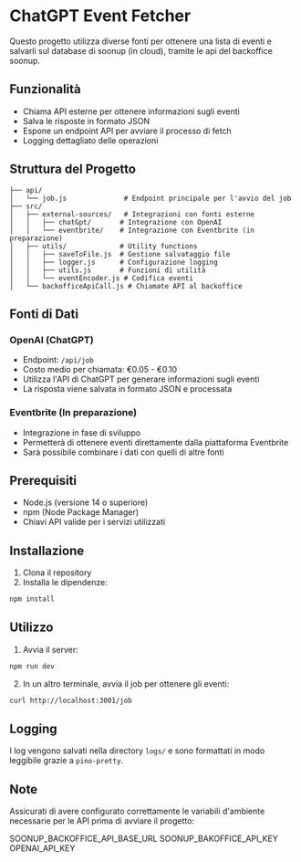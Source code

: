 # ChatGPT Event Fetcher

Questo progetto utilizza diverse fonti per ottenere una lista di eventi e salvarli sul database di soonup (in cloud), tramite le api del backoffice soonup.

## Funzionalità

- Chiama API esterne per ottenere informazioni sugli eventi
- Salva le risposte in formato JSON
- Espone un endpoint API per avviare il processo di fetch
- Logging dettagliato delle operazioni

## Struttura del Progetto

```
├── api/
│   └── job.js              # Endpoint principale per l'avvio del job
├── src/
│   ├── external-sources/   # Integrazioni con fonti esterne
│   │   ├── chatGpt/       # Integrazione con OpenAI
│   │   └── eventbrite/    # Integrazione con Eventbrite (in preparazione)
│   ├── utils/             # Utility functions
│   │   ├── saveToFile.js  # Gestione salvataggio file
│   │   ├── logger.js      # Configurazione logging
│   │   ├── utils.js       # Funzioni di utilità
│   │   └── eventEncoder.js # Codifica eventi
│   └── backofficeApiCall.js # Chiamate API al backoffice
```

## Fonti di Dati

### OpenAI (ChatGPT)
- Endpoint: `/api/job`
- Costo medio per chiamata: €0.05 - €0.10
- Utilizza l'API di ChatGPT per generare informazioni sugli eventi
- La risposta viene salvata in formato JSON e processata

### Eventbrite (In preparazione)
- Integrazione in fase di sviluppo
- Permetterà di ottenere eventi direttamente dalla piattaforma Eventbrite
- Sarà possibile combinare i dati con quelli di altre fonti

## Prerequisiti

- Node.js (versione 14 o superiore)
- npm (Node Package Manager)
- Chiavi API valide per i servizi utilizzati

## Installazione

1. Clona il repository
2. Installa le dipendenze:
```bash
npm install
```

## Utilizzo

1. Avvia il server:
```bash
npm run dev
```

2. In un altro terminale, avvia il job per ottenere gli eventi:
```bash
curl http://localhost:3001/job
```

## Logging

I log vengono salvati nella directory `logs/` e sono formattati in modo leggibile grazie a `pino-pretty`.

## Note

Assicurati di avere configurato correttamente le variabili d'ambiente necessarie per le API prima di avviare il progetto:

SOONUP_BACKOFFICE_API_BASE_URL
SOONUP_BAKOFFICE_API_KEY
OPENAI_API_KEY